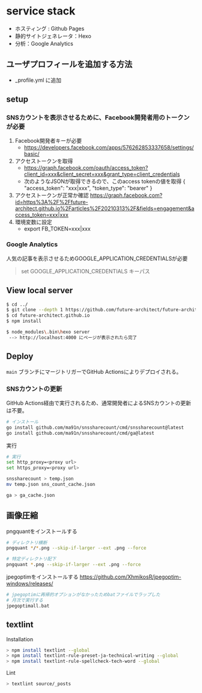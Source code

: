 # service stack

* ホスティング : Github Pages
* 静的サイトジェネレータ：Hexo
* 分析：Google Analytics

## ユーザプロフィールを追加する方法

* _profile.yml に追加

## setup
### SNSカウントを表示させるために、Facebook開発者用のトークンが必要

1. Facebook開発者キーが必要
    * https://developers.facebook.com/apps/576262853337658/settings/basic/
2. アクセストークンを取得
    * https://graph.facebook.com/oauth/access_token?client_id=xxx&client_secret=xxx&grant_type=client_credentials
    * 次のようなJSONが取得できるので、このaccess tokenの値を取得
{
"access_token": "xxx|xxx",
"token_type": "bearer"
}
3. アクセストークンが正常か確認
https://graph.facebook.com?id=https%3A%2F%2Ffuture-architect.github.io%2Farticles%2F20210313%2F&fields=engagement&access_token=xxx|xxx
4. 環境変数に設定
    * export FB_TOKEN=xxx|xxx

### Google Analytics

人気の記事を表示させるためGOOGLE_APPLICATION_CREDENTIALSが必要

> set GOOGLE_APPLICATION_CREDENTIALS キーパス

## View local server

```sh
$ cd ../
$ git clone --depth 1 https://github.com/future-architect/future-architect.github.io
$ cd future-architect.github.io
$ npm install

$ node_modules\.bin\hexo server
 --> http://localhost:4000 にページが表示されたら完了
```

## Deploy

`main` ブランチにマージトリガーでGitHub Actionsによりデプロイされる。

### SNSカウントの更新

GitHub Actions経由で実行されるため、通常開発者によるSNSカウントの更新は不要。

```sh
# インストール
go install github.com/ma91n/snssharecount/cmd/snssharecount@latest
go install github.com/ma91n/snssharecount/cmd/ga@latest
```

実行

```sh
# 実行
set http_proxy=<proxy url>
set https_proxy=<proxy url>

snssharecount > temp.json
mv temp.json sns_count_cache.json

ga > ga_cache.json
```

## 画像圧縮

pngquantをインストールする

```sh
# ディレクトリ横断
pngquant */*.png --skip-if-larger --ext .png --force

# 特定ディレクトリ配下
pngquant *.png --skip-if-larger --ext .png --force
```

jpegoptimをインストールする
https://github.com/XhmikosR/jpegoptim-windows/releases/

```sh
# jpegoptimに再帰的オプションがなかったためbatファイルでラップした
# 月次で実行する
jpegoptimall.bat
```

## textlint

Installation

```sh
> npm install textlint --global
> npm install textlint-rule-preset-ja-technical-writing --global
> npm install textlint-rule-spellcheck-tech-word --global
```

Lint

```sh
> textlint source/_posts
```
